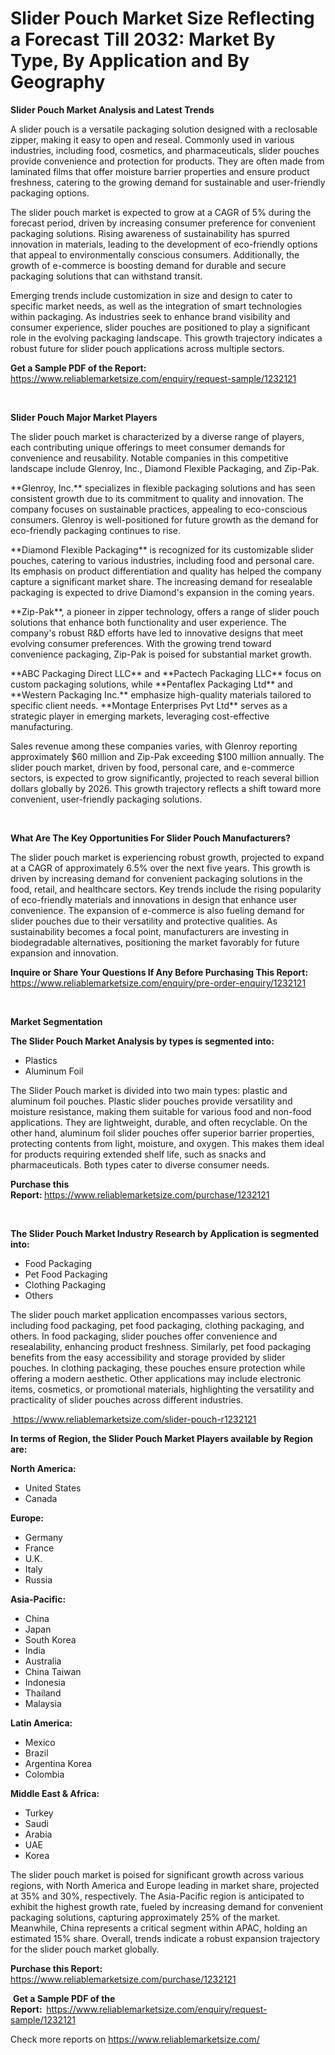 <p><h1>Slider Pouch Market Size Reflecting a Forecast Till 2032: Market By Type, By Application and By Geography</h1></p><p><strong>Slider Pouch Market Analysis and Latest Trends</strong></p>
<p><p>A slider pouch is a versatile packaging solution designed with a reclosable zipper, making it easy to open and reseal. Commonly used in various industries, including food, cosmetics, and pharmaceuticals, slider pouches provide convenience and protection for products. They are often made from laminated films that offer moisture barrier properties and ensure product freshness, catering to the growing demand for sustainable and user-friendly packaging options.</p><p>The slider pouch market is expected to grow at a CAGR of 5% during the forecast period, driven by increasing consumer preference for convenient packaging solutions. Rising awareness of sustainability has spurred innovation in materials, leading to the development of eco-friendly options that appeal to environmentally conscious consumers. Additionally, the growth of e-commerce is boosting demand for durable and secure packaging solutions that can withstand transit.</p><p>Emerging trends include customization in size and design to cater to specific market needs, as well as the integration of smart technologies within packaging. As industries seek to enhance brand visibility and consumer experience, slider pouches are positioned to play a significant role in the evolving packaging landscape. This growth trajectory indicates a robust future for slider pouch applications across multiple sectors.</p></p>
<p><strong>Get a Sample PDF of the Report:&nbsp;</strong> <a href="https://www.reliablemarketsize.com/enquiry/request-sample/1232121?utm_campaign=1103&utm_medium=2&utm_source=Github&utm_content=ia&utm_term=30012025&utm_id=slider-pouch">https://www.reliablemarketsize.com/enquiry/request-sample/1232121</a></p>
<p>&nbsp;</p>
<p><strong>Slider Pouch Major Market Players</strong></p>
<p><p>The slider pouch market is characterized by a diverse range of players, each contributing unique offerings to meet consumer demands for convenience and reusability. Notable companies in this competitive landscape include Glenroy, Inc., Diamond Flexible Packaging, and Zip-Pak.</p><p>**Glenroy, Inc.** specializes in flexible packaging solutions and has seen consistent growth due to its commitment to quality and innovation. The company focuses on sustainable practices, appealing to eco-conscious consumers. Glenroy is well-positioned for future growth as the demand for eco-friendly packaging continues to rise.</p><p>**Diamond Flexible Packaging** is recognized for its customizable slider pouches, catering to various industries, including food and personal care. Its emphasis on product differentiation and quality has helped the company capture a significant market share. The increasing demand for resealable packaging is expected to drive Diamond's expansion in the coming years.</p><p>**Zip-Pak**, a pioneer in zipper technology, offers a range of slider pouch solutions that enhance both functionality and user experience. The company's robust R&D efforts have led to innovative designs that meet evolving consumer preferences. With the growing trend toward convenience packaging, Zip-Pak is poised for substantial market growth.</p><p>**ABC Packaging Direct LLC** and **Pactech Packaging LLC** focus on custom packaging solutions, while **Pentaflex Packaging Ltd** and **Western Packaging Inc.** emphasize high-quality materials tailored to specific client needs. **Montage Enterprises Pvt Ltd** serves as a strategic player in emerging markets, leveraging cost-effective manufacturing.</p><p>Sales revenue among these companies varies, with Glenroy reporting approximately $60 million and Zip-Pak exceeding $100 million annually. The slider pouch market, driven by food, personal care, and e-commerce sectors, is expected to grow significantly, projected to reach several billion dollars globally by 2026. This growth trajectory reflects a shift toward more convenient, user-friendly packaging solutions.</p></p>
<p>&nbsp;</p>
<p><strong>What Are The Key Opportunities For Slider Pouch Manufacturers?</strong></p>
<p><p>The slider pouch market is experiencing robust growth, projected to expand at a CAGR of approximately 6.5% over the next five years. This growth is driven by increasing demand for convenient packaging solutions in the food, retail, and healthcare sectors. Key trends include the rising popularity of eco-friendly materials and innovations in design that enhance user convenience. The expansion of e-commerce is also fueling demand for slider pouches due to their versatility and protective qualities. As sustainability becomes a focal point, manufacturers are investing in biodegradable alternatives, positioning the market favorably for future expansion and innovation.</p></p>
<p><strong>Inquire or Share Your Questions If Any Before Purchasing This Report:</strong> <a href="https://www.reliablemarketsize.com/enquiry/pre-order-enquiry/1232121?utm_campaign=1103&utm_medium=2&utm_source=Github&utm_content=ia&utm_term=30012025&utm_id=slider-pouch">https://www.reliablemarketsize.com/enquiry/pre-order-enquiry/1232121</a></p>
<p>&nbsp;</p>
<p><strong>Market Segmentation</strong></p>
<p><strong>The Slider Pouch Market Analysis by types is segmented into:</strong></p>
<p><ul><li>Plastics</li><li>Aluminum Foil</li></ul></p>
<p><p>The Slider Pouch market is divided into two main types: plastic and aluminum foil pouches. Plastic slider pouches provide versatility and moisture resistance, making them suitable for various food and non-food applications. They are lightweight, durable, and often recyclable. On the other hand, aluminum foil slider pouches offer superior barrier properties, protecting contents from light, moisture, and oxygen. This makes them ideal for products requiring extended shelf life, such as snacks and pharmaceuticals. Both types cater to diverse consumer needs.</p></p>
<p><strong>Purchase this Report:&nbsp;</strong><a href="https://www.reliablemarketsize.com/purchase/1232121?utm_campaign=1103&utm_medium=2&utm_source=Github&utm_content=ia&utm_term=30012025&utm_id=slider-pouch">https://www.reliablemarketsize.com/purchase/1232121</a></p>
<p>&nbsp;</p>
<p><strong>The Slider Pouch Market Industry Research by Application is segmented into:</strong></p>
<p><ul><li>Food Packaging</li><li>Pet Food Packaging</li><li>Clothing Packaging</li><li>Others</li></ul></p>
<p><p>The slider pouch market application encompasses various sectors, including food packaging, pet food packaging, clothing packaging, and others. In food packaging, slider pouches offer convenience and resealability, enhancing product freshness. Similarly, pet food packaging benefits from the easy accessibility and storage provided by slider pouches. In clothing packaging, these pouches ensure protection while offering a modern aesthetic. Other applications may include electronic items, cosmetics, or promotional materials, highlighting the versatility and practicality of slider pouches across different industries.</p></p>
<p><a href="https://www.reliablemarketsize.com/slider-pouch-r1232121?utm_campaign=1103&utm_medium=2&utm_source=Github&utm_content=ia&utm_term=30012025&utm_id=slider-pouch">&nbsp;https://www.reliablemarketsize.com/slider-pouch-r1232121</a></p>
<p><strong>In terms of Region, the Slider Pouch Market Players available by Region are:</strong></p>
<p>
    <p> <strong> North America: </strong>
        <ul>
            <li>United States</li>
            <li>Canada</li>
        </ul>
        </p> 
    <p> <strong> Europe: </strong>
        <ul>
            <li>Germany</li>
            <li>France</li>
            <li>U.K.</li>
            <li>Italy</li>
            <li>Russia</li>
        </ul>
        </p> 
    <p> <strong> Asia-Pacific: </strong>
        <ul>
            <li>China</li>
            <li>Japan</li>
            <li>South Korea</li>
            <li>India</li>
            <li>Australia</li>
            <li>China Taiwan</li>
            <li>Indonesia</li>
            <li>Thailand</li>
            <li>Malaysia</li>
        </ul>
        </p> 
    <p> <strong> Latin America: </strong>
        <ul>
            <li>Mexico</li>
            <li>Brazil</li>
            <li>Argentina Korea</li>
            <li>Colombia</li>
        </ul>
        </p> 
    <p> <strong> Middle East & Africa: </strong>
        <ul>
            <li>Turkey</li>
            <li>Saudi</li>
            <li>Arabia</li>
            <li>UAE</li>
            <li>Korea</li>
        </ul>
    </p>
    </p>
<p><p>The slider pouch market is poised for significant growth across various regions, with North America and Europe leading in market share, projected at 35% and 30%, respectively. The Asia-Pacific region is anticipated to exhibit the highest growth rate, fueled by increasing demand for convenient packaging solutions, capturing approximately 25% of the market. Meanwhile, China represents a critical segment within APAC, holding an estimated 15% share. Overall, trends indicate a robust expansion trajectory for the slider pouch market globally.</p></p>
<p><strong>Purchase this Report: </strong><a href="https://www.reliablemarketsize.com/purchase/1232121?utm_campaign=1103&utm_medium=2&utm_source=Github&utm_content=ia&utm_term=30012025&utm_id=slider-pouch">https://www.reliablemarketsize.com/purchase/1232121</a></p>
<p>&nbsp;<strong>Get a Sample PDF of the Report:&nbsp;&nbsp;</strong><a href="https://www.reliablemarketsize.com/enquiry/request-sample/1232121?utm_campaign=1103&utm_medium=2&utm_source=Github&utm_content=ia&utm_term=30012025&utm_id=slider-pouch">https://www.reliablemarketsize.com/enquiry/request-sample/1232121</a></p>
<p><strong></strong></p>
<p>Check more reports on <a href="https://www.reliablemarketsize.com/?utm_campaign=1103&utm_medium=2&utm_source=Github&utm_content=ia&utm_term=30012025&utm_id=slider-pouch">https://www.reliablemarketsize.com/</a></p>